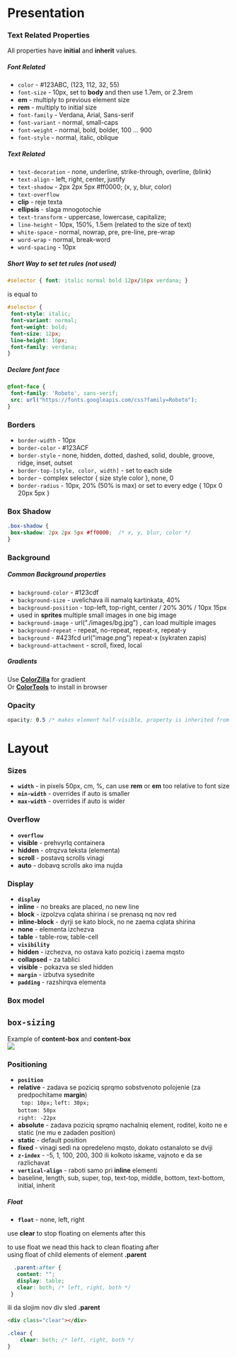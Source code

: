 # Presentation

### Text Related Properties
All properties have **initial** and **inherit** values.

##### Font Related
 - ```color``` - #123ABC, (123, 112, 32, 55)
 - ```font-size``` - 10px, set to **body** and then use 1.7em, or 2.3rem
  - **em** - multiply to previous element size
  - **rem** - multiply to initial size
 - ```font-family``` - Verdana, Arial, Sans-serif
 - ```font-variant``` - normal, small-caps
 - ```font-weight``` - normal, bold, bolder, 100 ... 900
 - ```font-style``` - normal, italic, oblique
 
##### Text Related
 - ```text-decoration``` - none, underline, strike-through, overline, (blink)
 - ```text-align``` - left, right, center, justify
 - ```text-shadow``` -  2px 2px 5px #ff0000; (x, y, blur, color)
 - ```text-overflow```
  - **clip** - reje texta
  - **ellipsis** - slaga mnogotochie
 - ```text-transform``` - uppercase, lowercase, capitalize;
 - ```line-height``` - 10px, 150%, 1.5em (related to the size of text)
 - ```white-space``` - normal, nowrap, pre, pre-line, pre-wrap
 - ```word-wrap``` - normal, break-word
 - ```word-spacing``` - 10px
 
##### Short Way to set tet rules (not used)
```CSS
#selector { font: italic normal bold 12px/16px verdana; }
```
is equal to
```css
#selector {
 font-style: italic;
 font-variant: normal;
 font-weight: bold;
 font-size: 12px;
 line-height: 16px;
 font-family: verdana;
}
```

##### Declare font face
```css
@font-face {
 font-family: 'Roboto', sans-serif;
 src: url("https://fonts.googleapis.com/css?family=Roboto");
}
```

### Borders

 - ```border-width``` - 10px
 - ```border-color``` - #123ACF
 - ```border-style``` - none, hidden, dotted, dashed, solid, double, groove, ridge, inset, outset
 - ```border-top-[style, color, width]``` - set to each side
 - ```border``` - complex selector { size style color }, none, 0 
 - ```border-radius``` - 10px, 20% (50% is max) or set to every edge { 10px 0 20px 5px } 

### Box Shadow
```css
.box-shadow {
 box-shadow: 2px 2px 5px #ff0000;  /* x, y, blur, color */
}
```
### Background

##### Common Background properties

- ```background-color``` - #123cdf
- ```background-size``` - uvelichava ili namalq kartinkata, 40%
- ```background-position``` - top-left, top-right, center / 20% 30% / 10px 15px
 - used in **sprites** multiple small images in one big image
- ```background-image``` - url("./images/bg.jpg") , can load multiple images
- ```background-repeat``` - repeat, no-repeat, repeat-x, repeat-y
- ```background``` - #423fcd url("image.png") repeat-x (sykraten zapis)
- ```background-attachment``` - scroll, fixed, local

##### Gradients

Use **[ColorZilla](http://www.colorzilla.com/gradient-editor/)** for gradient  
Or **[ColorTools](http://www.colorzilla.com/chrome/)** to install in browser

### Opacity
```css
opacity: 0.5 /* makes element half-visible, property is inherited from parents */
```

# Layout

### Sizes

- **```width```** - in pixels 50px, cm, %, can use **rem** or **em** too relative to font size
- **```min-width```** - overrides if auto is smaller
- **```max-width```** - overrides if auto is wider

### Overflow
 - **```overflow```**
  - **visible** - prehvyrlq containera
  - **hidden** - otrqzva teksta (elementa)
  - **scroll** - postavq scrolls vinagi
  - **auto** - dobavq scrolls ako ima nujda

### Display
- **```display```**
 - **inline** - no breaks are placed, no new line
 - **block** - izpolzva cqlata shirina i se prenasq nq nov red
 - **inline-block** - dyrji se kato block, no ne zaema cqlata shirina
 - **none** - elementa izchezva
 - **table** - table-row, table-cell
- **```visibility```** 
 - **hidden** - izchezva, no ostava kato poziciq i zaema mqsto
 - **collapsed** - za tablici
 - **visible** - pokazva se sled hidden
- **```margin```** - izbutva sysednite
- **```padding```** - razshirqva elementa

### Box model

**```box-sizing```**  
-------
Example of **content-box** and **content-box**  
![](http://crypt.codemancers.com/assets/images/boxmodel/compare_models-ec8c849825b4fb3e1e6177e49e15d800cb77bdeaa99e6adcf896a65af62ab99f.png)

### Positioning

- **```position```**  
 - **relative** - zadava se poziciq sprqmo sobstvenoto polojenie (za predpochitame **margin**)  
   ``` top: 10px;``` 
   ```left: 30px;```  
   ```bottom: 50px```  
   ```right: -22px```  
 - **absolute** - zadava poziciq sprqmo nachalniq element, roditel, koito ne e static (ne mu e zadaden position)
 - **static** - default position
 - **fixed** - vinagi sedi na opredeleno mqsto, dokato ostanaloto se dviji
- **```z-index```** - -5, 1, 100, 200, 300 ili kolkoto iskame, vajnoto e da se razlichavat 
- **```vertical-align```** - raboti samo pri **inline** elementi
 - baseline, length, sub, super, top, text-top, middle, bottom, text-bottom, initial, inherit  
 
##### Float

- **```float```** - none, left, right  

use **clear** to stop floating on elements after this

to use float we nead this hack to clean floating after  
using float of child elements of element **.parent**

```css
  .parent:after {
   content: "";
   display: table;
   clear: both; /* left, right, both */
 }
```

ili da slojim nov div sled **.parent**

```html
<div class="clear"></div>
```
```css
.clear {
    clear: both; /* left, right, both */
}
```
